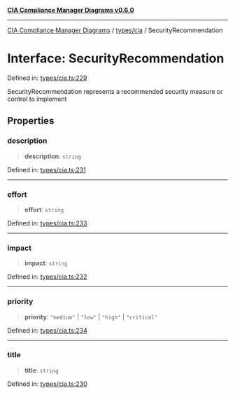 [**CIA Compliance Manager Diagrams v0.6.0**](../../../README.md)

***

[CIA Compliance Manager Diagrams](../../../modules.md) / [types/cia](../README.md) / SecurityRecommendation

# Interface: SecurityRecommendation

Defined in: [types/cia.ts:229](https://github.com/Hack23/cia-compliance-manager/blob/ca083b463223765b22422b66b3a43930241849bd/src/types/cia.ts#L229)

SecurityRecommendation represents a recommended security measure
or control to implement

## Properties

### description

> **description**: `string`

Defined in: [types/cia.ts:231](https://github.com/Hack23/cia-compliance-manager/blob/ca083b463223765b22422b66b3a43930241849bd/src/types/cia.ts#L231)

***

### effort

> **effort**: `string`

Defined in: [types/cia.ts:233](https://github.com/Hack23/cia-compliance-manager/blob/ca083b463223765b22422b66b3a43930241849bd/src/types/cia.ts#L233)

***

### impact

> **impact**: `string`

Defined in: [types/cia.ts:232](https://github.com/Hack23/cia-compliance-manager/blob/ca083b463223765b22422b66b3a43930241849bd/src/types/cia.ts#L232)

***

### priority

> **priority**: `"medium"` \| `"low"` \| `"high"` \| `"critical"`

Defined in: [types/cia.ts:234](https://github.com/Hack23/cia-compliance-manager/blob/ca083b463223765b22422b66b3a43930241849bd/src/types/cia.ts#L234)

***

### title

> **title**: `string`

Defined in: [types/cia.ts:230](https://github.com/Hack23/cia-compliance-manager/blob/ca083b463223765b22422b66b3a43930241849bd/src/types/cia.ts#L230)
